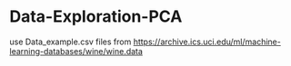 # Data-Exploration-PCA
use Data_example.csv files from https://archive.ics.uci.edu/ml/machine-learning-databases/wine/wine.data

